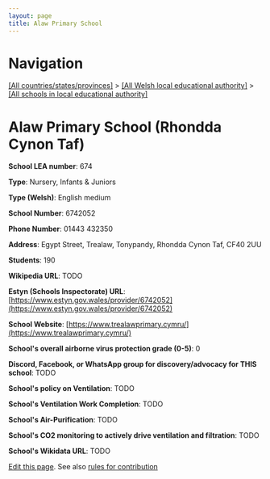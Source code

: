 ```yaml
---
layout: page
title: Alaw Primary School
---
```

# Navigation

[[All countries/states/provinces]](../../..) > [[All Welsh local educational authority]](../..) > [[All schools in local educational authority]](..)

# Alaw Primary School (Rhondda Cynon Taf)

**School LEA number**: 674

**Type**: Nursery, Infants & Juniors

**Type (Welsh)**: English medium

**School Number**: 6742052

**Phone Number**: 01443 432350

**Address**: Egypt Street, Trealaw, Tonypandy, Rhondda Cynon Taf, CF40 2UU

**Students**: 190

**Wikipedia URL**: TODO

**Estyn (Schools Inspectorate) URL**: [https://www.estyn.gov.wales/provider/6742052](https://www.estyn.gov.wales/provider/6742052)

**School Website**: [https://www.trealawprimary.cymru/](https://www.trealawprimary.cymru/)

**School's overall airborne virus protection grade (0-5)**: 0

**Discord, Facebook, or WhatsApp group for discovery/advocacy for THIS school**: TODO

**School's policy on Ventilation**: TODO

**School's Ventilation Work Completion**: TODO

**School's Air-Purification**: TODO

**School's CO2 monitoring to actively drive ventilation and filtration**: TODO

**School's Wikidata URL**: TODO




[Edit this page](https://github.com/ventilate-schools/Wales/edit/prif/./Rhondda_Cynon_Taf/Alaw_Primary_School.md). See also [rules for contribution](../../../contribution-rules/)